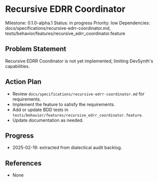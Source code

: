 # Recursive EDRR Coordinator
Milestone: 0.1.0-alpha.1
Status: in progress
Priority: low
Dependencies: docs/specifications/recursive-edrr-coordinator.md, tests/behavior/features/recursive_edrr_coordinator.feature

## Problem Statement
Recursive EDRR Coordinator is not yet implemented, limiting DevSynth's capabilities.


## Action Plan
- Review `docs/specifications/recursive-edrr-coordinator.md` for requirements.
- Implement the feature to satisfy the requirements.
- Add or update BDD tests in `tests/behavior/features/recursive_edrr_coordinator.feature`.
- Update documentation as needed.

## Progress
- 2025-02-19: extracted from dialectical audit backlog.

## References
- None
